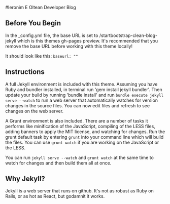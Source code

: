 #Ieronim E Oltean Developer Blog

## Before You Begin

In the _config.yml file, the base URL is set to /startbootstrap-clean-blog-jekyll which is this themes gh-pages preview. It's recommended that you remove the base URL before working with this theme locally!

It should look like this:
`baseurl: ""`

## Instructions

A full Jekyll environment is included with this theme. Assuming you have Ruby and bundler installed, in terminal run 'gem install jekyll bundler'. Then update your build by running 'bundle install' and run `bundle execute jekyll serve --watch` to run a web server that automatically watches for version changes in the source files. You can now edit files and refresh to see changes on the web server.

A Grunt environment is also included. There are a number of tasks it performs like minification of the JavaScript, compiling of the LESS files, adding banners to apply the MIT license, and watching for changes. Run the grunt default task by entering `grunt` into your command line which will build the files. You can use `grunt watch` if you are working on the JavaScript or the LESS.

You can run `jekyll serve --watch` and `grunt watch` at the same time to watch for changes and then build them all at once.

## Why Jekyll?

Jekyll is a web server that runs on github. It's not as robust as Ruby on Rails, or as hot as React, but godamnit it works.
